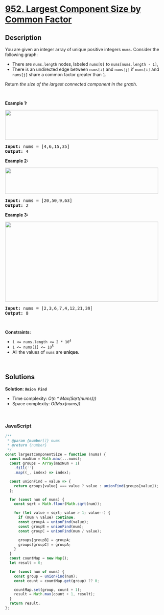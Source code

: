 # [952. Largest Component Size by Common Factor](https://leetcode.com/problems/largest-component-size-by-common-factor)

## Description

<div class="elfjS" data-track-load="description_content"><p>You are given an integer array of unique positive integers <code>nums</code>. Consider the following graph:</p>

<ul>
	<li>There are <code>nums.length</code> nodes, labeled <code>nums[0]</code> to <code>nums[nums.length - 1]</code>,</li>
	<li>There is an undirected edge between <code>nums[i]</code> and <code>nums[j]</code> if <code>nums[i]</code> and <code>nums[j]</code> share a common factor greater than <code>1</code>.</li>
</ul>

<p>Return <em>the size of the largest connected component in the graph</em>.</p>

<p>&nbsp;</p>
<p><strong class="example">Example 1:</strong></p>
<img alt="" src="https://assets.leetcode.com/uploads/2018/12/01/ex1.png" style="width: 500px; height: 97px;">
<pre><strong>Input:</strong> nums = [4,6,15,35]
<strong>Output:</strong> 4
</pre>

<p><strong class="example">Example 2:</strong></p>
<img alt="" src="https://assets.leetcode.com/uploads/2018/12/01/ex2.png" style="width: 500px; height: 85px;">
<pre><strong>Input:</strong> nums = [20,50,9,63]
<strong>Output:</strong> 2
</pre>

<p><strong class="example">Example 3:</strong></p>
<img alt="" src="https://assets.leetcode.com/uploads/2018/12/01/ex3.png" style="width: 500px; height: 260px;">
<pre><strong>Input:</strong> nums = [2,3,6,7,4,12,21,39]
<strong>Output:</strong> 8
</pre>

<p>&nbsp;</p>
<p><strong>Constraints:</strong></p>

<ul>
	<li><code>1 &lt;= nums.length &lt;= 2 * 10<sup>4</sup></code></li>
	<li><code>1 &lt;= nums[i] &lt;= 10<sup>5</sup></code></li>
	<li>All the values of <code>nums</code> are <strong>unique</strong>.</li>
</ul>
</div>

<p>&nbsp;</p>

## Solutions

**Solution: `Union Find`**

- Time complexity: <em>O(n \* Max(Sqrt(nums)))</em>
- Space complexity: <em>O(Max(nums))</em>

<p>&nbsp;</p>

### **JavaScript**

```js
/**
 * @param {number[]} nums
 * @return {number}
 */
const largestComponentSize = function (nums) {
  const maxNum = Math.max(...nums);
  const groups = Array(maxNum + 1)
    .fill('')
    .map((_, index) => index);

  const unionFind = value => {
    return groups[value] === value ? value : unionFind(groups[value]);
  };

  for (const num of nums) {
    const sqrt = Math.floor(Math.sqrt(num));

    for (let value = sqrt; value > 1; value--) {
      if (num % value) continue;
      const groupA = unionFind(value);
      const groupB = unionFind(num);
      const groupC = unionFind(num / value);

      groups[groupB] = groupA;
      groups[groupC] = groupA;
    }
  }
  const countMap = new Map();
  let result = 0;

  for (const num of nums) {
    const group = unionFind(num);
    const count = countMap.get(group) ?? 0;

    countMap.set(group, count + 1);
    result = Math.max(count + 1, result);
  }
  return result;
};
```
